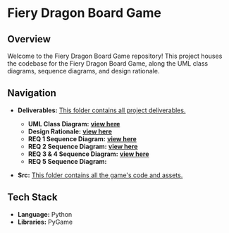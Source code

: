 # Fiery Dragon Board Game

## Overview

Welcome to the Fiery Dragon Board Game repository! This project houses the codebase for the Fiery Dragon Board Game, along the UML class diagrams, sequence diagrams, and design rationale. 

## Navigation

- **Deliverables:** [This folder contains all project deliverables.](./deliverables/)
    - **UML Class Diagram:** [__view here__](./deliverables/FIT3077%20Sprint%202%20UML%20Class%20Diagram.pdf)
    - **Design Rationale:** [__view here__](./deliverables/FIT3077%20Sprint%202%20Design%20Rationale.pdf)
    - **REQ 1 Sequence Diagram:** [__view here__](./deliverables/FIT3077%20Sprint%202%20REQ%201%20Sequence%20Diagram.pdf)
    - **REQ 2 Sequence Diagram:** [__view here__](./deliverables/FIT3077%20Sprint%202%20REQ%202%20Sequence%20Diagram.pdf)
    - **REQ 3 & 4 Sequence Diagram:** [__view here__](./deliverables/FIT3077%20Sprint%202%20REQ%203%20&%204%20Sequence%20Diagram.pdf)
    - **REQ 5 Sequence Diagram:** 

- **Src:** [This folder contains all the game's code and assets.](./src)

## Tech Stack

- **Language:** Python
- **Libraries:** PyGame
